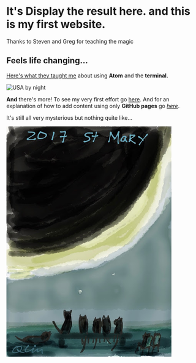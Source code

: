 # It's <span id="demo">Display the result here.</span> and this is my first website.
<script src="https://cdnjs.cloudflare.com/ajax/libs/moment.js/2.19.3/moment.min.js"></script>
<script>
document.getElementById("demo").innerHTML = moment().format("dddd, MMMM Do YYYY [at] h:mm a");
</script>

Thanks to Steven and Greg for teaching the magic

## Feels life changing...

[Here's what they taught me](howto.html) about using **Atom** and the **terminal.**

![USA by night](https://svs.gsfc.nasa.gov/vis/a000000/a004000/a004019/E_W_north_america.0001.jpg)

**And** there's more!  To see my very first effort go [here](page2.html). And for an explanation of how to add content using only **GitHub pages** go *[here](page3.html)*.

It's still all very mysterious but nothing quite like...

![cat eclipse viewing](IMG_0528.JPG)
